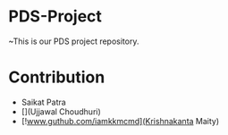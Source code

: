 # PDS-Project
~This is our PDS project repository.

# Contribution
- Saikat Patra
- [](Ujjawal Choudhuri)
- [!www.guthub.com/iamkkmcmd](Krishnakanta Maity)
